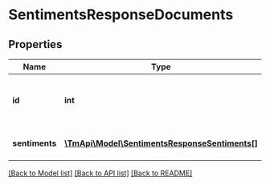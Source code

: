 # SentimentsResponseDocuments

## Properties
Name | Type | Description | Notes
------------ | ------------- | ------------- | -------------
**id** | **int** | Index of document in input documents array | [optional] 
**sentiments** | [**\TmApi\Model\SentimentsResponseSentiments[]**](SentimentsResponseSentiments.md) | Result of sentiments operation | [optional] 

[[Back to Model list]](../README.md#documentation-for-models) [[Back to API list]](../README.md#documentation-for-api-endpoints) [[Back to README]](../README.md)


